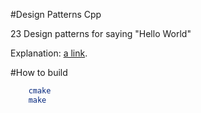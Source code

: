 #Design Patterns Cpp

23 Design patterns for saying "Hello World"

Explanation: [a link](http://sourcemaking.com).

#How to build

```bash
	cmake
	make
```
